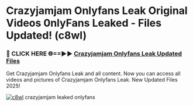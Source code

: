 # Crazyjamjam Onlyfans Leak Original Videos 0nlyFans Leaked - Files Updated! (c8wl)

<h3>🔴 CLICK HERE 🌐==►► <a href="https://tinyurl.com/x26r9saj" rel="nofollow">Crazyjamjam Onlyfans Leak Updated Files</a></h3>

Get Crazyjamjam Onlyfans Leak and all content. Now you can access all videos and pictures of Crazyjamjam Onlyfans Leak. New Updated Files 2025!

[![c8wl](https://i.imgur.com/LkgZPqh.gif)](https://tinyurl.com/x26r9saj)
crazyjamjam leaked onlyfans